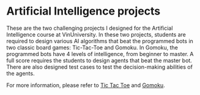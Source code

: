# Artificial Intelligence projects
These are the two challenging projects I designed for the Artificial Intelligence course at VinUniversity. In these two projects, students are required to design various AI algorithms that beat the programmed bots in two classic board games: Tic-Tac-Toe and Gomoku. In Gomoku, the programmed bots have 4 levels of intelligence, from beginner to master. A full score requires the students to design agents that beat the master bot. There are also designed test cases to test the decision-making abilities of the agents. 

For more information, please refer to [Tic Tac Toe](Tic%20Tac%20Toe%20AI.pdf) and [Gomoku](Gomoku%20AI.pdf).